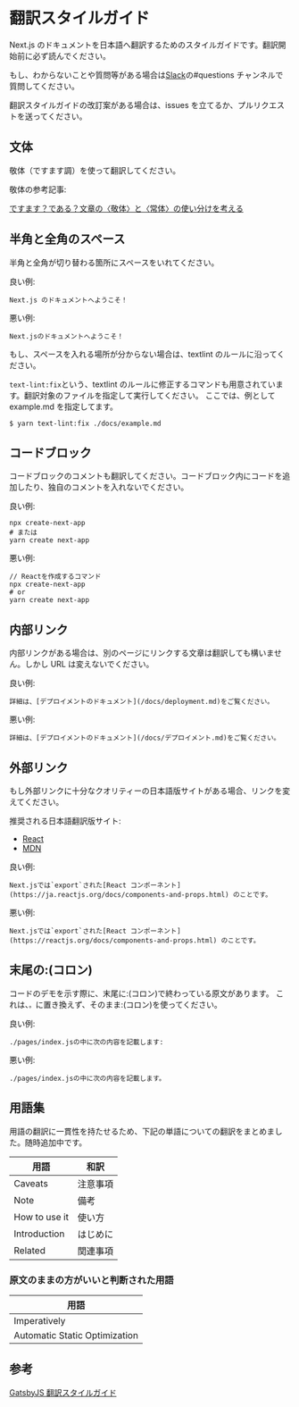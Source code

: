 # 翻訳スタイルガイド

Next.js のドキュメントを日本語へ翻訳するためのスタイルガイドです。翻訳開始前に必ず読んでください。

もし、わからないことや質問等がある場合は[Slack](https://nextjs-ja.slack.com/join/shared_invite/zt-f9knbi69-AjTZqNZpYv7knG30jPwHcQ#/)の#questions チャンネルで質問してください。

翻訳スタイルガイドの改訂案がある場合は、issues を立てるか、プルリクエストを送ってください。

## 文体

敬体（ですます調）を使って翻訳してください。

敬体の参考記事:

[ですます？である？文章の〈敬体〉と〈常体〉の使い分けを考える](https://blog.gururimichi.com/entry/2015/08/25/222628#:~:text=%E5%8F%A3%E8%AA%9E%E6%96%87%E4%BD%93%E3%81%AE%E4%B8%80%E3%80%82,%E7%94%A8%E3%81%84%E3%82%8B%E6%99%AE%E9%80%9A%E3%81%AE%E6%96%87%E7%AB%A0%E6%A7%98%E5%BC%8F%E3%80%82&text=%E8%BE%9E%E6%9B%B8%E3%82%92%E8%A6%8B%E3%82%8B%E3%81%A8%E3%80%81%E3%81%9D%E3%82%8C%E3%81%9E%E3%82%8C,%E6%9B%B8%E3%81%8D%E6%96%B9%E3%81%8C%E3%80%88%E6%95%AC%E4%BD%93%E3%80%89%E3%80%82)

## 半角と全角のスペース

半角と全角が切り替わる箇所にスペースをいれてください。

良い例:

```
Next.js のドキュメントへようこそ！
```

悪い例:

```
Next.jsのドキュメントへようこそ！
```

もし、スペースを入れる場所が分からない場合は、textlint のルールに沿ってください。

`text-lint:fix`という、textlint のルールに修正するコマンドも用意されています。翻訳対象のファイルを指定して実行してください。
ここでは、例として example.md を指定してます。

```
$ yarn text-lint:fix ./docs/example.md
```

## コードブロック

コードブロックのコメントも翻訳してください。コードブロック内にコードを追加したり、独自のコメントを入れないでください。

良い例:

```
npx create-next-app
# または
yarn create next-app
```

悪い例:

```
// Reactを作成するコマンド
npx create-next-app
# or
yarn create next-app

```

## 内部リンク

内部リンクがある場合は、別のページにリンクする文章は翻訳しても構いません。しかし URL は変えないでください。

良い例:

```
詳細は、[デプロイメントのドキュメント](/docs/deployment.md)をご覧ください。
```

悪い例:

```
詳細は、[デプロイメントのドキュメント](/docs/デプロイメント.md)をご覧ください。
```

## 外部リンク

もし外部リンクに十分なクオリティーの日本語版サイトがある場合、リンクを変えてください。

推奨される日本語翻訳版サイト:

- [React](https://ja.reactjs.org/)
- [MDN](https://developer.mozilla.org/ja/)

良い例:

```
Next.jsでは`export`された[React コンポーネント](https://ja.reactjs.org/docs/components-and-props.html) のことです。
```

悪い例:

```
Next.jsでは`export`された[React コンポーネント](https://reactjs.org/docs/components-and-props.html) のことです。
```

## 末尾の:(コロン)

コードのデモを示す際に、末尾に:(コロン)で終わっている原文があります。
これは、`。`に置き換えず、そのまま:(コロン)を使ってください。

良い例:

```
./pages/index.jsの中に次の内容を記載します:
```

悪い例:

```
./pages/index.jsの中に次の内容を記載します。
```

## 用語集

用語の翻訳に一貫性を持たせるため、下記の単語についての翻訳をまとめました。随時追加中です。

| 用語          | 和訳     |
| ------------- | -------- |
| Caveats       | 注意事項 |
| Note          | 備考     |
| How to use it | 使い方   |
| Introduction  | はじめに |
| Related       | 関連事項 |

### 原文のままの方がいいと判断された用語

| 用語                          |
| ----------------------------- |
| Imperatively                  |
| Automatic Static Optimization |

## 参考

[GatsbyJS 翻訳スタイルガイド](https://github.com/gatsbyjs/gatsby-ja/blob/master/style-guide.md)
